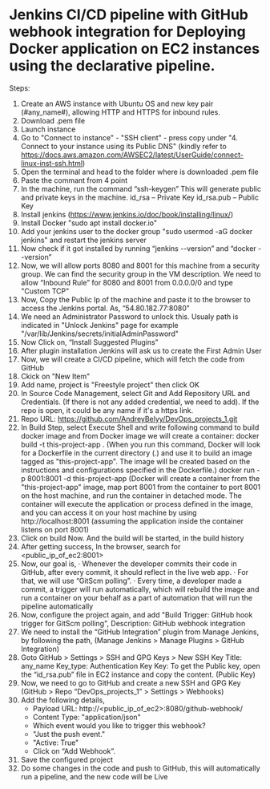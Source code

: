 # Jenkins CI/CD pipeline with GitHub webhook integration for Deploying Docker application on EC2 instances using the declarative pipeline.
Steps:
1. Create an AWS instance with Ubuntu OS and new key pair (#any_name#), allowing HTTP and HTTPS for inbound rules.
2. Download .pem file
3. Launch instance
4. Go to "Connect to instance" - "SSH client" -  press copy under "4. Connect to your instance using its Public DNS" (kindly refer to https://docs.aws.amazon.com/AWSEC2/latest/UserGuide/connect-linux-inst-ssh.html)
5. Open the terminal and head to the folder where is downloaded .pem file
6. Paste the commant from 4 point
7. In the machine, run the command
“ssh-keygen”
This will generate public and private keys in the machine.
id_rsa – Private Key
id_rsa.pub – Public Key
8. Install jenkins (https://www.jenkins.io/doc/book/installing/linux/)
9. Install Docker "sudo apt install docker.io"
10. Add your jenkins user to the docker group "sudo usermod -aG docker jenkins" and restart the jenkins server
11. Now check if it got installed by running “jenkins --version” and “docker --version”
12. Now, we will allow ports 8080 and 8001 for this machine from a security group. We can find the security group in the VM description. We need to allow “Inbound Rule” for 8080 and 8001 from 0.0.0.0/0 and type "Custom TCP"
13. Now, Copy the Public Ip of the machine and paste it to the browser to access the Jenkins portal. As,
“54.80.182.77:8080"
14. We need an Administrator Password to unlock this. Usualy path is indicated in "Unlock Jenkins" page for example "/var/lib/Jenkins/secrets/initialAdminPassword"
15. Now Click on, “Install Suggested Plugins”
16. After plugin installation Jenkins will ask us to create the First Admin User
17. Now, we will create a CI/CD pipeline, which will fetch the code from GitHub
18. Ckick on "New Item"
19. Add name, project is "Freestyle project" then click OK
20. In Source Code Management, select Git and Add Repository URL and Credentials. (If there is not any added credential, we need to add). If the repo is open, it could be any name if it's a https link.
21. Repo URL: https://github.com/AndreyBelyy/DevOps_projects_1.git
22. In Build Step, select Execute Shell and write following command to build docker image and from Docker image we will create a container:
  docker build -t this-project-app . (When you run this command, Docker will look for a Dockerfile in the current directory (.) and use it to build an image tagged as "this-project-app". The image will be created based on the instructions and configurations specified in the Dockerfile.)
  docker run -p 8001:8001 -d this-project-app  (Docker will create a container from the "this-project-app" image, map port 8001 from the container to port 8001 on the host machine, and run the container in detached mode. The container will execute the application or process defined in the image, and you can access it on your host machine by using http://localhost:8001 (assuming the application inside the container listens on port 8001)
23. Click on build Now. And the build will be started, in the build history
24. After getting success, In the browser, search for <public_ip_of_ec2:8001>
25. Now, our goal is,
·       Whenever the developer commits their code in GitHub, after every commit, it should reflect in the live web app.
·       For that, we will use “GitScm polling”.
·       Every time, a developer made a commit, a trigger will run automatically, which will rebuild the image and run a container on your behalf as a part of automation that will run the pipeline automatically
26. Now, configure the project again, and add "Build Trigger: GitHub hook trigger for GitScm polling", Description: GitHub webhook integration
27. We need to install the “GitHub Integration” plugin from Manage Jenkins, by following the path, (Manage Jenkins > Manage Plugins > GitHub Integration)
28. Goto GitHub > Settings > SSH and GPG Keys > New SSH Key
    Title: any_name
    Key_type: Authentication Key
    Key: To get the Public key, open the “id_rsa.pub” file in EC2 instance and copy the content. (Public Key)
29. Now, we need to go to GitHub and create a new SSH and GPG Key (GitHub > Repo “DevOps_projects_1” > Settings > Webhooks)
30. Add the following details,
     - Payload URL: http://<public_ip_of_ec2>:8080/github-webhook/
     - Content Type: "application/json"
     - Which event would you like to trigger this webhook?
     - "Just the push event."
     - "Active: True"
     - Click on “Add Webhook”.
31. Save the configured project
32. Do some changes in the code and push to GitHub, this will automatically run a pipeline, and the new code will be Live
    


   
